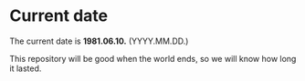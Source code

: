# Current date

The current date is **1981.06.10.** (YYYY.MM.DD.)

This repository will be good when the world ends, so we will know how long it lasted.